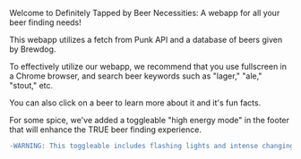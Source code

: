 Welcome to Definitely Tapped by Beer Necessities: A webapp for all your beer finding needs!

This webapp utilizes a fetch from Punk API and a database of beers given by Brewdog.

To effectively utilize our webapp, we recommend that you use fullscreen in a Chrome browser, and search beer keywords such as "lager," "ale," "stout," etc.

You can also click on a beer to learn more about it and it's fun facts.

For some spice, we've added a toggleable "high energy mode" in the footer that will enhance the TRUE beer finding experience.

```diff
-WARNING: This toggleable includes flashing lights and intense changing colors. If you are sensitive to the feature, please use with caution.